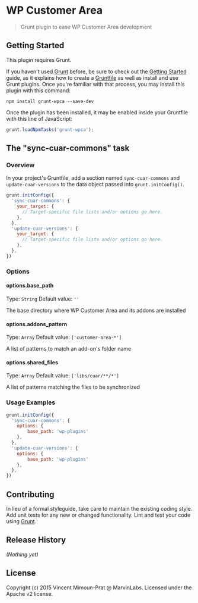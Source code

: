 # WP Customer Area

> Grunt plugin to ease WP Customer Area development

## Getting Started
This plugin requires Grunt.

If you haven't used [Grunt](http://gruntjs.com/) before, be sure to check out the 
[Getting Started](http://gruntjs.com/getting-started) guide, as it explains how to create a 
[Gruntfile](http://gruntjs.com/sample-gruntfile) as well as install and use Grunt plugins. Once you're familiar with 
that process, you may install this plugin with this command:

```shell
npm install grunt-wpca --save-dev
```

Once the plugin has been installed, it may be enabled inside your Gruntfile with this line of JavaScript:

```js
grunt.loadNpmTasks('grunt-wpca');
```

## The "sync-cuar-commons" task

### Overview
In your project's Gruntfile, add a section named `sync-cuar-commons` and `update-cuar-versions` to 
the data object passed into `grunt.initConfig()`.

```js
grunt.initConfig({
  'sync-cuar-commons': {
    your_target: {
      // Target-specific file lists and/or options go here.
    },
  },
  'update-cuar-versions': {
    your_target: {
      // Target-specific file lists and/or options go here.
    },
  },
})
```

### Options

#### options.base_path
Type: `String`
Default value: `''`

The base directory where WP Customer Area and its addons are installed

#### options.addons_pattern
Type: `Array`
Default value: `['customer-area-*']`

A list of patterns to match an add-on's folder name

#### options.shared_files
Type: `Array`
Default value: `['libs/cuar/**/*']`

A list of patterns matching the files to be synchronized

### Usage Examples

```js
grunt.initConfig({
  'sync-cuar-commons': {
    options: {
        base_path: 'wp-plugins'
    },
  },
  'update-cuar-versions': {
    options: {
        base_path: 'wp-plugins'
    },
  },
})
```

## Contributing
In lieu of a formal styleguide, take care to maintain the existing coding style. Add unit tests for any new or changed 
functionality. Lint and test your code using [Grunt](http://gruntjs.com/).

## Release History
_(Nothing yet)_

## License
Copyright (c) 2015 Vincent Mimoun-Prat @ MarvinLabs. Licensed under the Apache v2 license.

